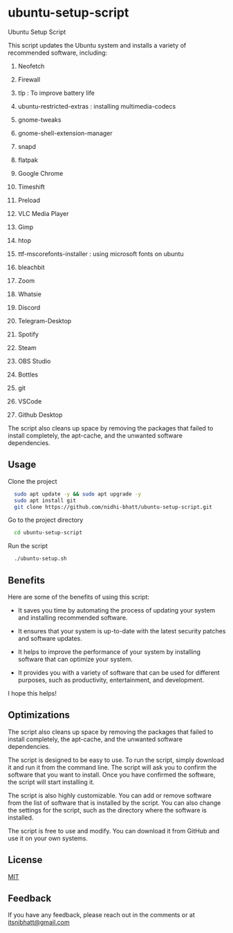 # ubuntu-setup-script

Ubuntu Setup Script

This script updates the Ubuntu system and installs a variety of recommended software, including:

1. Neofetch

2. Firewall

3. tlp : To improve battery life

4. ubuntu-restricted-extras : installing multimedia-codecs

5. gnome-tweaks

6. gnome-shell-extension-manager

7. snapd

8. flatpak

9. Google Chrome

10. Timeshift
    
11. Preload

12. VLC Media Player

13. Gimp

14. htop

15. ttf-mscorefonts-installer : using microsoft fonts on ubuntu

16. bleachbit

17. Zoom

18. Whatsie

19. Discord

20. Telegram-Desktop

21. Spotify

22. Steam

23. OBS Studio

24. Bottles

25. git

26. VSCode

27. Github Desktop

   
The script also cleans up space by removing the packages that failed to install completely, the apt-cache, and the unwanted software dependencies.


## Usage

Clone the project

```bash
  sudo apt update -y && sudo apt upgrade -y
  sudo apt install git
  git clone https://github.com/nidhi-bhatt/ubuntu-setup-script.git
```

Go to the project directory

```bash
  cd ubuntu-setup-script
```

Run the script

```bash
  ./ubuntu-setup.sh
```


## Benefits

Here are some of the benefits of using this script:

- It saves you time by automating the process of updating your system and installing recommended software.

- It ensures that your system is up-to-date with the latest security patches and software updates.

- It helps to improve the performance of your system by installing software that can optimize your system.

- It provides you with a variety of software that can be used for different purposes, such as productivity, entertainment, and development.

I hope this helps!

## Optimizations

The script also cleans up space by removing the packages that failed to install completely, the apt-cache, and the unwanted software dependencies.

The script is designed to be easy to use. To run the script, simply download it and run it from the command line. The script will ask you to confirm the software that you want to install. Once you have confirmed the software, the script will start installing it.

The script is also highly customizable. You can add or remove software from the list of software that is installed by the script. You can also change the settings for the script, such as the directory where the software is installed.

The script is free to use and modify. You can download it from GitHub and use it on your own systems.
## License

[MIT](https://choosealicense.com/licenses/mit/)


## Feedback

If you have any feedback, please reach out in the comments or at itsnibhatt@gmail.com


